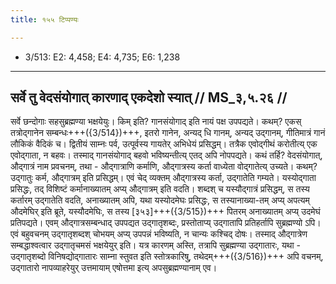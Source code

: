 ```yaml
---
title: १५५ टिप्पण्यः

---
```

- 3/513: E2: 4,458; E4: 4,735; E6: 1,238

____________________________________________


## सर्वे तु वेदसंयोगात् कारणाद् एकदेशो स्यात् // MS_३,५.२६ //

सर्वे छन्दोगाः सहसुब्रह्मण्या भक्षयेयुः। किम् इति? गानसंयोगाद् इति नायं पक्ष उपपद्यते। कथम्? एकस् तत्रोद्गानेन सम्बन्धः+++({3/514})+++, इतरो गानेन, अन्यद् धि गानम्, अन्यद् उद्गानम्, गीतिमात्रं गानं लौकिकं वैदिकं च। द्वितीयं साम्नः पर्व, उत्पूर्वस्य गायतेर् अभिधेयं प्रसिद्धम्। तत्रैक एवोद्गीथं करोतीत्य् एक एवोद्गाता, न बहवः। तस्माद् गानसंयोगाद् बहवो भविष्यन्तीत्य् एतद् अपि नोपपद्यते। कथं तर्हि? वेदसंयोगात्, औद्गात्रं नाम प्रवचनम्, तथा - औद्गात्राणि कर्माणि, औद्गात्रस्य कर्ता वाध्येता वोद्गातेत्य् उच्यते। कथम्? उद्गातुः कर्म, औद्गात्रम् इति प्रसिद्धम्। एवं चेद् व्यक्तम् औद्गात्रस्य कर्ता, उद्गातेति गम्यते। यस्योद्गाता प्रसिद्धः, तद् विशिष्टं कर्मानाख्यातम् अप्य् औद्गात्रम् इति वदति। शब्दश् च यस्यौद्गात्रं प्रसिद्धम्, स तस्य कर्तारम् उद्गातेति वदति, अनाख्यातम् अपि, यथा यस्योदमेघः प्रसिद्धः, स तस्यानाख्या-तम् अप्य् अपत्यम् औदमेघिर् इति ब्रूते, यस्यौदमेघिः, स तस्य [३५३]+++({3/515})+++ पितरम् अनाख्यातम् अप्य् उदमेघं प्रतिपद्यते। एवम् औद्गात्रसम्बन्धाद् उपपद्यत उद्गातृशब्दः, प्रस्तोताप्य् उद्गातापि प्रतिहर्तापि सुब्रह्मण्यो ऽपि। एवं बहुवचनम् उद्गातृशब्दश् चोभयम् अप्य् उपपन्नं भविष्यति, न चान्यः कश्चिद् दोषः।
तस्माद् औद्गात्रेण सम्बद्धाश्वत्वार उद्गातृचमसं भक्षयेयुर् इति। यत्र कारणम् अस्ति, तत्रापि सुब्रह्मण्या उद्गातारः, यथा - उद्गातृशब्दो विनिषद्योद्गातारः साम्ना स्तुवत इति स्तोत्रकारिषु, तथेदम्+++({3/516})+++ अपि वचनम्, उद्गातारो नापव्याहरेयुर् उत्तमायाम् एषोत्तमा इत्य् अपसुब्रह्मण्यानाम् एव।